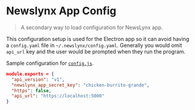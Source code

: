 Newslynx App Config
===================

> A secondary way to load configuration for NewsLynx app.

This configuration setup is used for the Electron app so it can avoid having a `config.yaml` file in `~/.newslynx/config.yaml`. Generally you would omit `api_url` key and the user would be prompted when they run the program.

Sample configuration for [`config.js`](config.js).

````json
module.exports = {
  "api_version": "v1",
  "newslynx_app_secret_key": "chicken-burrito-grande",
  "https": false,
  "api_url": "https://localhost:5000"
}
````